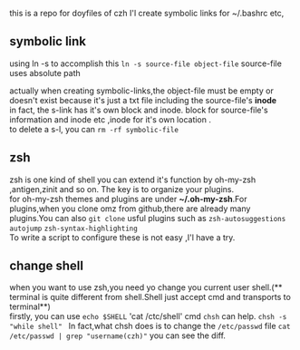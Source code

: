 this is a repo for doyfiles of czh
I'l create symbolic links for ~/.bashrc etc,

## symbolic link
using ln -s  to accomplish this `ln -s source-file object-file`
 source-file uses absolute path

actually when creating symbolic-links,the object-file must be empty or doesn't exist because it's just a txt file including the source-file's **inode**  
in fact, the s-link has it's own block and inode. block for source-file's information and inode etc ,inode for it's own location .<br>
to delete a s-l, you can `rm -rf symbolic-file`
## zsh
 zsh is one kind of shell you can extend it's function by oh-my-zsh ,antigen,zinit and so on. The key is to organize your plugins.<br>
for oh-my-zsh themes and plugins are under **~/.oh-my-zsh**.For plugins,when you clone omz from github,there are already many plugins.You can also `git clone` usful plugins such as `zsh-autosuggestions` `autojump` `zsh-syntax-highlighting`
<br>
To write a script to configure these is not easy ,I'l have a try.

## change shell
when you want to use zsh,you need yo change you current user shell.(** terminal is quite different from shell.Shell just accept cmd and transports to terminal**) <br>
firstly, you can use `echo $SHELL` 'cat /ctc/shell' cmd
`chsh` can help. `chsh -s "while shell" ` 
In fact,what chsh does is to change the `/etc/passwd` file `cat /etc/passwd | grep "username(czh)"` you can see the diff. 


